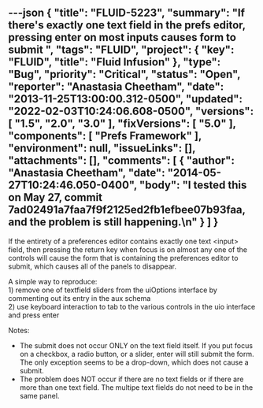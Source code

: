 ---json
{
  "title": "FLUID-5223",
  "summary": "If there's exactly one text field in the prefs editor, pressing enter on most inputs causes form to submit ",
  "tags": "FLUID",
  "project": {
    "key": "FLUID",
    "title": "Fluid Infusion"
  },
  "type": "Bug",
  "priority": "Critical",
  "status": "Open",
  "reporter": "Anastasia Cheetham",
  "date": "2013-11-25T13:00:00.312-0500",
  "updated": "2022-02-03T10:24:06.608-0500",
  "versions": [
    "1.5",
    "2.0",
    "3.0"
  ],
  "fixVersions": [
    "5.0"
  ],
  "components": [
    "Prefs Framework"
  ],
  "environment": null,
  "issueLinks": [],
  "attachments": [],
  "comments": [
    {
      "author": "Anastasia Cheetham",
      "date": "2014-05-27T10:24:46.050-0400",
      "body": "I tested this on May 27, commit 7ad02491a7faa7f9f2125ed2fb1efbee07b93faa, and the problem is still happening.\n"
    }
  ]
}
---
If the entirety of a preferences editor contains exactly one text \<input> field, then pressing the return key when focus is on almost any one of the controls will cause the form that is containing the preferences editor to submit, which causes all of the panels to disappear.

A simple way to reproduce:\
1\) remove one of textfield sliders from the uiOptions interface by commenting out its entry in the aux schema\
2\) use keyboard interaction to tab to the various controls in the uio interface and press enter

Notes:

* The submit does not occur ONLY on the text field itself. If you put focus on a checkbox, a radio button, or a slider, enter will still submit the form. The only exception seems to be a drop-down, which does not cause a submit.
* The problem does NOT occur if there are no text fields or if there are more than one text field. The multipe text fields do not need to be in the same panel.

        